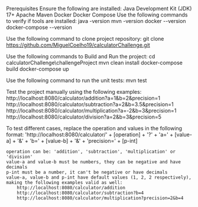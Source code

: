 Prerequisites
    Ensure the following are installed:
        Java Development Kit (JDK) 17+
        Apache Maven
        Docker
        Docker Compose
    Use the following commands to verify if tools are installed: 
        java -version
        mvn -version
        docker --version
        docker-compose --version

Use the following command to clone project repository:
    git clone https://github.com/MiguelCoelho19/calculatorChallenge.git

Use the following commands to Build and Run the project:
    cd calculatorChallenge\challengeProject
    mvn clean install
    docker-compose build
    docker-compose up

Use the following command to run the unit tests:
    mvn test

Test the project manually using the following examples:
    http://localhost:8080/calculator/addition?a=1&b=2&precision=1
    http://localhost:8080/calculator/subtraction?a=2&b=3.5&precision=1
    http://localhost:8080/calculator/multiplication?a=-2&b=3&precision=1
    http://localhost:8080/calculator/division?a=2&b=3&precision=5

To test different cases, replace the operation and values in the following format:
    'http://localhost:8080/calculator/' + [operation] + '?' + 'a=' + [value-a] + '&' + 'b=' + [value-b] + '&' + 'precision=' + [p-int]

    operation can be: 'addition', 'subtraction', 'multiplication' or 'division'
    value-a and value-b must be numbers, they can be negative and have decimals
    p-int must be a number, it can't be negative or have decimals
    value-a, value-b and p-int have default values (1, 2, 2 respectively), making the following examples valid as well:
        http://localhost:8080/calculator/addition
        http://localhost:8080/calculator/subtraction?b=4
        http://localhost:8080/calculator/multiplication?precision=2&b=4
